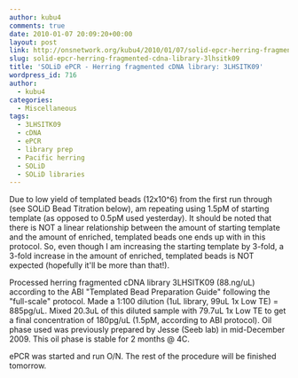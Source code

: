 ```yaml
---
author: kubu4
comments: true
date: 2010-01-07 20:09:20+00:00
layout: post
link: http://onsnetwork.org/kubu4/2010/01/07/solid-epcr-herring-fragmented-cdna-library-3lhsitk09/
slug: solid-epcr-herring-fragmented-cdna-library-3lhsitk09
title: 'SOLiD ePCR - Herring fragmented cDNA library: 3LHSITK09'
wordpress_id: 716
author:
  - kubu4
categories:
  - Miscellaneous
tags:
  - 3LHSITK09
  - cDNA
  - ePCR
  - library prep
  - Pacific herring
  - SOLiD
  - SOLiD libraries
---
```


Due to low yield of templated beads (12x10^6) from the first run through (see SOLiD Bead Titration below), am repeating using 1.5pM of starting template (as opposed to 0.5pM used yesterday). It should be noted that there is NOT a linear relationship between the amount of starting template and the amount of enriched, templated beads one ends up with in this protocol. So, even though I am increasing the starting template by 3-fold, a 3-fold increase in the amount of enriched, templated beads is NOT expected (hopefully it'll be more than that!).

Processed herring fragmented cDNA library 3LHSITK09 (88.ng/uL) according to the ABI "Templated Bead Preparation Guide" following the "full-scale" protocol. Made a 1:100 dilution (1uL library, 99uL 1x Low TE) = 885pg/uL. Mixed 20.3uL of this diluted sample with 79.7uL 1x Low TE to get a final concentration of 180pg/uL (1.5pM, according to ABI protocol). Oil phase used was previously prepared by Jesse (Seeb lab) in mid-December 2009. This oil phase is stable for 2 months @ 4C.

ePCR was started and run O/N. The rest of the procedure will be finished tomorrow.
